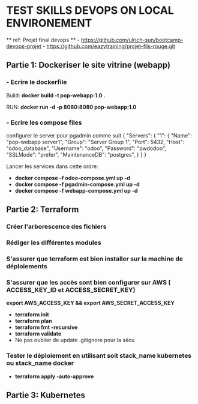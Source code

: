 # TEST SKILLS DEVOPS ON LOCAL ENVIRONEMENT
 ** ref: Projet final devops **
    - https://github.com/ulrich-sun/bootcamp-devops-projet
    - https://github.com/eazytraining/projet-fils-rouge.git

## Partie 1: Dockeriser le site vitrine (webapp)
### - Ecrire le dockerfile

Build: **docker build -t pop-webapp:1.0 .**

RUN: **docker run -d -p 8080:8080 pop-webapp:1.0**

### - Ecrire les compose files
configurer le server pour pgadmin comme suit
{
  "Servers": {
    "1": {
      "Name": "pop-webapp server1",
      "Group": "Server Group 1",
      "Port": 5432,
      "Host": "odoo_database",
      "Username": "odoo",
      "Password": "pwdodoo",
      "SSLMode": "prefer",
      "MaintenanceDB": "postgres",
    }
  }
}

Lancer les services dans cette ordre:
- **docker compose -f odoo-compose.yml up -d**
- **docker compose -f pgadmin-compose.yml up -d**
- **docker compose -f webapp-compose.yml up -d**

## Partie 2: Terraform
### Créer l'arborescence des fichiers
### Rédiger les différentes modules
### S'assurer que terraform est bien installer sur la machine de déploiements
### S'assurer que les accès sont bien configurer sur AWS ( ACCESS_KEY_ID et ACCESS_SECRET_KEY)
**export AWS_ACCESS_KEY && export AWS_SECRET_ACCESS_KEY**
- **terraform init**
- **terraform plan**
- **terraform fmt -recursive**
- **terraform validate**
- Ne pas oublier de update .gitignore pour la sécu
### Tester le déploiement en utilisant soit stack_name kubernetes ou stack_name docker
- **terraform apply -auto-approve**


## Partie 3: Kubernetes
